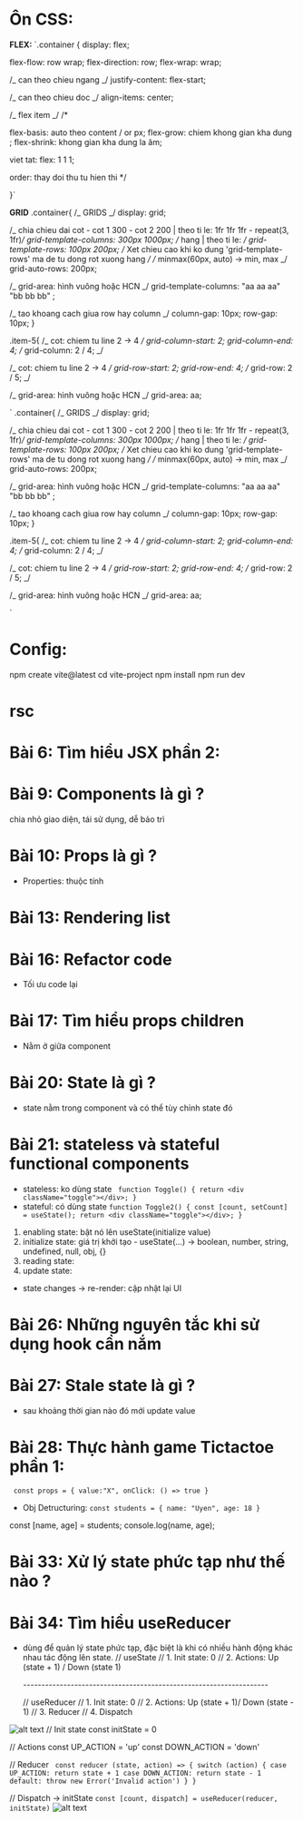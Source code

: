 # Ôn CSS:

**FLEX:**
`.container {
display: flex;

flex-flow: row wrap;
flex-direction: row;
flex-wrap: wrap;

/_ can theo chieu ngang _/
justify-content: flex-start;

/_ can theo chieu doc _/
align-items: center;

/_ flex item _/
/\*

flex-basis: auto theo content / or px;
flex-grow: chiem khong gian kha dung ;
flex-shrink: khong gian kha dung la âm;

viet tat: flex: 1 1 1;

order: thay doi thu tu hien thi
\*/

}`

**GRID**
.container{
/_ GRIDS _/
display: grid;

/_ chia chieu dai cot - cot 1 300 - cot 2 200 | theo ti le: 1fr 1fr 1fr - repeat(3, 1fr)_/
grid-template-columns: 300px 1000px;
/_ hang | theo ti le: _/
grid-template-rows: 100px 200px;
/_ Xet chieu cao khi ko dung 'grid-template-rows' ma de tu dong rot xuong hang _/
/_ minmax(60px, auto) -> min, max _/
grid-auto-rows: 200px;

/_ grid-area: hình vuông hoặc HCN _/
grid-template-columns:
"aa aa aa"
"bb bb bb" ;

/_ tao khoang cach giua row hay column _/
column-gap: 10px;
row-gap: 10px;
}

.item-5{
/_ cot: chiem tu line 2 -> 4 _/
grid-column-start: 2;
grid-column-end: 4;
/_
grid-column: 2 / 4;
_/

/_ cot: chiem tu line 2 -> 4 _/
grid-row-start: 2;
grid-row-end: 4;
/_
grid-row: 2 / 5;
_/

/_ grid-area: hình vuông hoặc HCN _/
grid-area: aa;

`
.container{
/_ GRIDS _/
display: grid;

/_ chia chieu dai cot - cot 1 300 - cot 2 200 | theo ti le: 1fr 1fr 1fr - repeat(3, 1fr)_/
grid-template-columns: 300px 1000px;
/_ hang | theo ti le: _/
grid-template-rows: 100px 200px;
/_ Xet chieu cao khi ko dung 'grid-template-rows' ma de tu dong rot xuong hang _/
/_ minmax(60px, auto) -> min, max _/
grid-auto-rows: 200px;

/_ grid-area: hình vuông hoặc HCN _/
grid-template-columns:
"aa aa aa"
"bb bb bb" ;

/_ tao khoang cach giua row hay column _/
column-gap: 10px;
row-gap: 10px;
}

.item-5{
/_ cot: chiem tu line 2 -> 4 _/
grid-column-start: 2;
grid-column-end: 4;
/_
grid-column: 2 / 4;
_/

/_ cot: chiem tu line 2 -> 4 _/
grid-row-start: 2;
grid-row-end: 4;
/_
grid-row: 2 / 5;
_/

/_ grid-area: hình vuông hoặc HCN _/
grid-area: aa;

`

# Config:

npm create vite@latest
cd vite-project
npm install
npm run dev

# rsc

# Bài 6: Tìm hiểu JSX phần 2:

# Bài 9: Components là gì ?

chia nhỏ giao diện, tái sử dụng, dễ bảo trì

# Bài 10: Props là gì ?

- Properties: thuộc tính

# Bài 13: Rendering list

# Bài 16: Refactor code

- Tối ưu code lại

# Bài 17: Tìm hiểu props children

- Nằm ở giữa component

# Bài 20: State là gì ?

- state nằm trong component và có thể tùy chỉnh state đó

# Bài 21: stateless và stateful functional components

- stateless: ko dùng state
  `
function Toggle() {
   return <div className="toggle"></div>;
}`
- stateful: có dùng state
  `function Toggle2() {
  const [count, setCount] = useState();
  return <div className="toggle"></div>;
}`

1. enabling state: bật nó lên useState(initialize value)
2. initialize state: giá trị khởi tạo - useState(...) -> boolean, number, string, undefined, null, obj, {}
3. reading state:
4. update state:

- state changes -> re-render: cập nhật lại UI

# Bài 26: Những nguyên tắc khi sử dụng hook cần nắm

# Bài 27: Stale state là gì ?

- sau khoảng thời gian nào đó mới update value

# Bài 28: Thực hành game Tictactoe phần 1:

`
const props = {
  value:"X",
  onClick: () => true
}`

- Obj Detructuring:
  `const students = {
  name: "Uyen",
  age: 18
}`

const [name, age] = students;
console.log(name, age);

# Bài 33: Xử lý state phức tạp như thế nào ?

# Bài 34: Tìm hiểu useReducer

- dùng để quản lý state phức tạp, đặc biệt là khi có nhiều hành động khác nhau tác động lên state.
  // useState
  // 1. Init state: 0
  // 2. Actions: Up (state + 1) / Down (state 1)

  _-------------------------------------------------------------------_

  // useReducer
  // 1. Init state: 0
  // 2. Actions: Up (state + 1)/ Down (state - 1)
  // 3. Reducer
  // 4. Dispatch

![alt text](../vite-project/img/image0.png)
// Init state
const initState = 0

// Actions
const UP_ACTION = 'up'
const DOWN_ACTION = 'down'

// Reducer
`
const reducer (state, action) => {
  switch (action) {
    case UP_ACTION:
      return state + 1
    case DOWN_ACTION:
      return state - 1
    default: throw new Error('Invalid action')
  }
}`

// Dispatch -> initState
`const [count, dispatch] = useReducer(reducer, initState)`
![alt text](../vite-project/img/image1.png)
